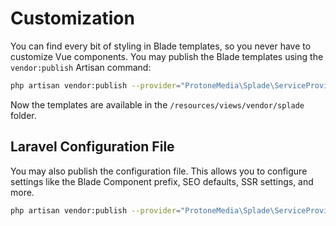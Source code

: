 # Customization

You can find every bit of styling in Blade templates, so you never have to customize Vue components. You may publish the Blade templates using the `vendor:publish` Artisan command:

```bash
php artisan vendor:publish --provider="ProtoneMedia\Splade\ServiceProvider" --tag="views"
```

Now the templates are available in the `/resources/views/vendor/splade` folder.

## Laravel Configuration File

You may also publish the configuration file. This allows you to configure settings like the Blade Component prefix, SEO defaults, SSR settings, and more.

```bash
php artisan vendor:publish --provider="ProtoneMedia\Splade\ServiceProvider" --tag="config"
```
